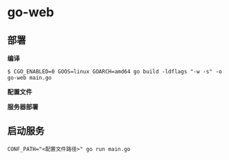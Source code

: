 # go-web

## 部署

**编译**
```
$ CGO_ENABLED=0 GOOS=linux GOARCH=amd64 go build -ldflags "-w -s" -o go-web main.go
```
**配置文件**

**服务器部署**


## 启动服务
```
CONF_PATH="<配置文件路径>" go run main.go
```